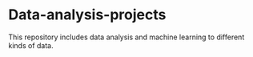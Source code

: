 # Data-analysis-projects
This repository includes data analysis and machine learning to different kinds of data.
